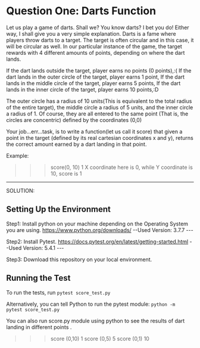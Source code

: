 # Question One: Darts Function

Let us play a game of darts. Shall we? You know darts? I bet you do! Either way, I shall give you a very simple explanation. Darts is a fame where players throw darts to a target. The target is often circular and in this case, it will be circular as well. In our particular instance of the game, the target rewards with 4 different amounts of points, depending on where the dart lands.

If the dart lands outside the target, player earns no points (0 points),:( 
If the dart lands in the outer circle of the target, player earns 1 point, 
If the dart lands in the middle circle of the target, player earns 5 points, 
If the dart lands in the inner circle of the target, player earns 10 points,:D

The outer circle has a radius of 10 units(This is equivalent to the total radius of the entire target), the middle circle a radius of 5 units, and the inner circle a radius of 1. Of course, they are all entered to the same point (That is, the circles are concentric) defined by the coordinates (0,0)

Your job...err...task, is to write a function(let us call it score) that given a point in the target (defined by its real cartesian coordinates x and y), returns the correct amount earned by a dart landing in that point.

Example:
>>> score(0, 10) 1
X coordinate here is 0, while Y coordinate is 10, score is 1 
-------------------------------------------------------------------------------------------------------------------------------------
SOLUTION:

## Setting Up the Environment

Step1: Install python on your machine depending on the Operating System you are using. https://www.python.org/downloads/
                  --Used Version: 3.7.7 ---

Step2: Install Pytest. https://docs.pytest.org/en/latest/getting-started.html
                   --Used Version: 5.4.1 ---


Step3: Download  this repository on your local environment.

## Running the Test

To run the tests, run `pytest score_test.py`

Alternatively, you can tell Python to run the pytest module:
`python -m pytest score_test.py`

You can also run score.py module using python  to see the results of  dart landing in different points .

   >>> score (0,10)
   >>> 1
   >>> score (0,5)
   >>> 5
   >>> score (0,1)
   >>> 10


